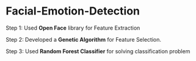 # Facial-Emotion-Detection

Step 1: Used **Open Face** library for Feature Extraction

Step 2: Developed a **Genetic Algorithm** for Feature Selection.

Step 3: Used **Random Forest Classifier** for solving classification problem
